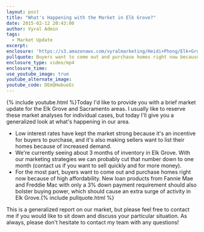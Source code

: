 ```yaml
---
layout: post
title: "What's Happening with the Market in Elk Grove?"
date: 2015-02-12 20:43:00
author: Vyral Admin
tags:
  - Market Update
excerpt:
enclosure: 'https://s3.amazonaws.com/vyralmarketing/Heidi+Phong/Elk+Grove+Real+Estate-+Do+you+know+what%2527s+happening+in+our+real+estate+market%253F.mp4'
pullquote: Buyers want to come out and purchase homes right now because of high affordability.
enclosure_type: video/mp4
enclosure_time:
use_youtube_image: true
youtube_alternate_image:
youtube_code: DEmQHwbueEc
---
```



{% include youtube.html %}Today I'd like to provide you with a brief market update for the Elk Grove and Sacramento areas. I usually like to reserve these market analyses for individual cases, but today I'll give you a generalized look at what's happening in our area.

* Low interest rates have kept the market strong because it's an incentive for buyers to purchase, and it's also making sellers want to list their homes because of increased demand.
* We're currently seeing about 3 months of inventory in Elk Grove. With our marketing strategies we can probably cut that number down to one month (contact us if you want to sell quickly and for more money).
* For the most part, buyers want to come out and purchase homes right now because of high affordability. New loan products from Fannie Mae and Freddie Mac with only a 3% down payment requirement should also bolster buying power, which should cause an extra surge of activity in Elk Grove.{% include pullquote.html %}

This is a generalized report on our market, but please feel free to contact me if you would like to sit down and discuss your particular situation. As always, please don't hesitate to contact my team with any questions!